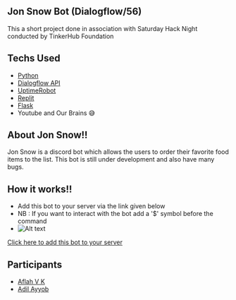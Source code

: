 ## Jon Snow Bot (Dialogflow/56)
This a short project done in association with Saturday Hack Night conducted by TinkerHub Foundation

## Techs Used

- [Python](https://www.python.org/)
- [Dialogflow API](https://cloud.google.com/dialogflow/es/docs/reference/rest/v2-overview)
- [UptimeRobot](https://uptimerobot.com/)
- [Replit](https://replit.com/~)
- [Flask](https://flask.palletsprojects.com/en/2.0.x/)
- Youtube and Our Brains 😅 

## About Jon Snow!!

Jon Snow is a discord bot which allows the users to order their favorite food items to the list. 
This bot is still under development and also have many bugs. 

## How it works!!

- Add this bot to your server via the link given below
- NB : If you want to interact with the bot add a '$' symbol before the command
- <img title="Example Screenshot" alt="Alt text" src="/images/ss.png">


[Click here to add this bot to your server](https://discord.com/oauth2/authorize?client_id=868480795667476480&scope=bot)

## Participants
- [Aflah V K](https://github.com/AFLAH2527)
- [Adil Ayyob](https://github.com/Adilayyoob)

